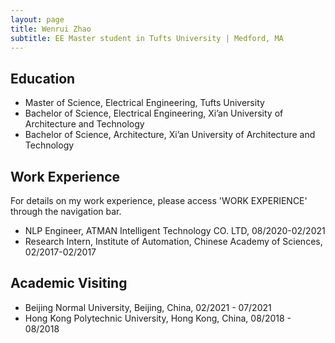 ```yaml
---
layout: page
title: Wenrui Zhao
subtitle: EE Master student in Tufts University | Medford, MA
---
```


## Education

- Master of Science, Electrical Engineering, Tufts University
- Bachelor of Science, Electrical Engineering, Xi’an University of Architecture and Technology
- Bachelor of Science, Architecture, Xi’an University of Architecture and Technology

## Work Experience

For details on my work experience, please access 'WORK EXPERIENCE' through the navigation bar.

- NLP Engineer, 
  ATMAN Intelligent Technology CO. LTD, 
  08/2020-02/2021
- Research Intern,
  Institute of Automation, Chinese Academy of Sciences,
  02/2017-02/2017

## Academic Visiting

- Beijing Normal University, Beijing, China, 02/2021 - 07/2021
- Hong Kong Polytechnic University, Hong Kong, China, 08/2018 - 08/2018






